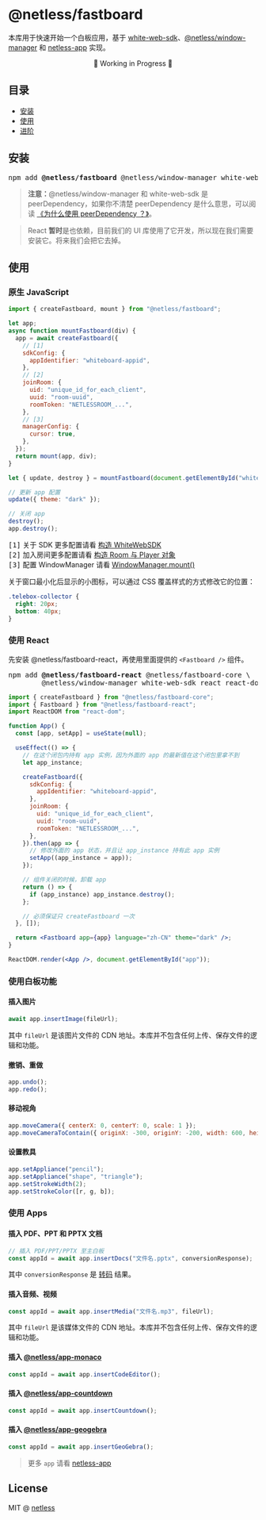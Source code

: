 # @netless/fastboard

本库用于快速开始一个白板应用，基于 [white-web-sdk](https://www.npmjs.com/package/white-web-sdk)、[@netless/window-manager](https://www.npmjs.com/package/@netless/window-manager) 和 [netless-app](https://github.com/netless-io/netless-app) 实现。

<p align=center>🚧 Working in Progress 🚧</p>

## 目录

- [安装](#install)
- [使用](#usage)
- [进阶](./docs)

<h2 id="install">安装</h2>

<pre class="language-bash">
npm add <b>@netless/fastboard</b> @netless/window-manager white-web-sdk react react-dom
</pre>

> **注意：**@netless/window-manager 和 white-web-sdk 是 peerDependency，如果你不清楚 peerDependency 是什么意思，可以阅读 [《为什么使用 peerDependency ？》](./docs/peer-dependency.md)。

> React **暂时**是也依赖，目前我们的 UI 库使用了它开发，所以现在我们需要安装它。将来我们会把它去掉。

<h2 id="usage">使用</h2>

### 原生 JavaScript

```js
import { createFastboard, mount } from "@netless/fastboard";

let app;
async function mountFastboard(div) {
  app = await createFastboard({
    // [1]
    sdkConfig: {
      appIdentifier: "whiteboard-appid",
    },
    // [2]
    joinRoom: {
      uid: "unique_id_for_each_client",
      uuid: "room-uuid",
      roomToken: "NETLESSROOM_...",
    },
    // [3]
    managerConfig: {
      cursor: true,
    },
  });
  return mount(app, div);
}

let { update, destroy } = mountFastboard(document.getElementById("whiteboard"));

// 更新 app 配置
update({ theme: "dark" });

// 关闭 app
destroy();
app.destroy();
```

<samp>[1]</samp> 关于 SDK 更多配置请看 [构造 WhiteWebSDK](https://developer.netless.link/javascript-zh/home/construct-white-web-sdk)\
<samp>[2]</samp> 加入房间更多配置请看 [构造 Room 与 Player 对象](https://developer.netless.link/javascript-zh/home/construct-room-and-player)\
<samp>[3]</samp> 配置 WindowManager 请看 [WindowManager.mount()](https://github.com/netless-io/window-manager/blob/master/docs/api.md#mount)

关于窗口最小化后显示的小图标，可以通过 CSS 覆盖样式的方式修改它的位置：

```css
.telebox-collector {
  right: 20px;
  bottom: 40px;
}
```

### 使用 React

先安装 @netless/fastboard-react，再使用里面提供的 `<Fastboard />` 组件。

<pre class="language-bash">
npm add <b>@netless/fastboard-react</b> @netless/fastboard-core \
        @netless/window-manager white-web-sdk react react-dom
</pre>

```jsx
import { createFastboard } from "@netless/fastboard-core";
import { Fastboard } from "@netless/fastboard-react";
import ReactDOM from "react-dom";

function App() {
  const [app, setApp] = useState(null);

  useEffect(() => {
    // 在这个闭包内持有 app 实例，因为外面的 app 的最新值在这个闭包里拿不到
    let app_instance;

    createFastboard({
      sdkConfig: {
        appIdentifier: "whiteboard-appid",
      },
      joinRoom: {
        uid: "unique_id_for_each_client",
        uuid: "room-uuid",
        roomToken: "NETLESSROOM_...",
      },
    }).then(app => {
      // 修改外面的 app 状态，并且让 app_instance 持有此 app 实例
      setApp((app_instance = app));
    });

    // 组件关闭的时候，卸载 app
    return () => {
      if (app_instance) app_instance.destroy();
    };

    // 必须保证只 createFastboard 一次
  }, []);

  return <Fastboard app={app} language="zh-CN" theme="dark" />;
}

ReactDOM.render(<App />, document.getElementById("app"));
```

### 使用白板功能

#### 插入图片

```js
await app.insertImage(fileUrl);
```

其中 `fileUrl` 是该图片文件的 CDN 地址。本库并不包含任何上传、保存文件的逻辑和功能。

#### 撤销、重做

```js
app.undo();
app.redo();
```

#### 移动视角

```js
app.moveCamera({ centerX: 0, centerY: 0, scale: 1 });
app.moveCameraToContain({ originX: -300, originY: -200, width: 600, height: 400 });
```

#### 设置教具

```js
app.setAppliance("pencil");
app.setAppliance("shape", "triangle");
app.setStrokeWidth(2);
app.setStrokeColor([r, g, b]);
```

### 使用 Apps

#### 插入 PDF、PPT 和 PPTX 文档

```js
// 插入 PDF/PPT/PPTX 至主白板
const appId = await app.insertDocs("文件名.pptx", conversionResponse);
```

其中 `conversionResponse` 是 [转码](https://developer.netless.link/server-zh/home/server-conversion#get-%E6%9F%A5%E8%AF%A2%E4%BB%BB%E5%8A%A1%E8%BD%AC%E6%8D%A2%E8%BF%9B%E5%BA%A6) 结果。

#### 插入音频、视频

```js
const appId = await app.insertMedia("文件名.mp3", fileUrl);
```

其中 `fileUrl` 是该媒体文件的 CDN 地址。本库并不包含任何上传、保存文件的逻辑和功能。

#### 插入 [@netless/app-monaco](https://github.com/netless-io/netless-app/tree/master/packages/app-monaco)

```js
const appId = await app.insertCodeEditor();
```

#### 插入 [@netless/app-countdown](https://github.com/netless-io/netless-app/tree/master/packages/app-countdown)

```js
const appId = await app.insertCountdown();
```

#### 插入 [@netless/app-geogebra](https://github.com/netless-io/netless-app/tree/master/packages/app-geogebra)

```js
const appId = await app.insertGeoGebra();
```

> 更多 `app` 请看 [netless-app](#https://github.com/netless-io/netless-app)

## License

MIT @ [netless](https://github.com/netless-io)
